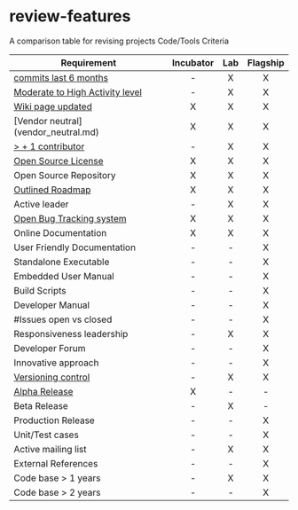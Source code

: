 # review-features
A comparison table for revising projects Code/Tools Criteria

| Requirement   |      Incubator     |          Lab       |       Flagship     |
|---------------|:------------------:|:------------------:|:------------------:|
| [commits last 6 months](Commits_6_months.md)|  - | X | X |
| [Moderate to High Activity level](http://blog.openhub.net/about-project-activity-icons/)|  - | X | X |
| [Wiki page updated](Wiki-page-updated.md) | X | X | X |
| [Vendor neutral] (vendor_neutral.md)  | X | X | X |
| [> + 1 contributor](contributors.md) | - | X | X |
| [Open Source License](licenses.md) | X | X | X |
| Open Source Repository  | X | X | X |
| [Outlined Roadmap](outlined_roadmap.md)  | X | X | X |
| Active leader  | - | X | X |
| [Open Bug Tracking system](https://en.wikipedia.org/wiki/Bug_tracking_system)  | X | X | X |
| Online Documentation  | X | X | X |
| User Friendly Documentation  | - | - | X |
| Standalone Executable  | - | - | X |
| Embedded User Manual  | - | - | X |
| Build Scripts  | - | - | X |
| Developer Manual  | - | - | X |
| #Issues open vs closed  | - | - | X |
| Responsiveness leadership  | - | X | X |
| Developer Forum  | - | - | X |
| Innovative approach  | - | - | X |
| [Versioning control](https://git-scm.com/book/en/v2/Getting-Started-About-Version-Control) | - | X | X |
| [Alpha Release](alpha_release.md)  | X | - | - |
| Beta Release  | - | X | - |
| Production Release  | - | - | X |
| Unit/Test cases  | - | - | X |
| Active mailing list  | - | X | X |
| External References  | - | - | X |
| Code base > 1 years  | - | X | X |
| Code base > 2 years  | - | - | X |

